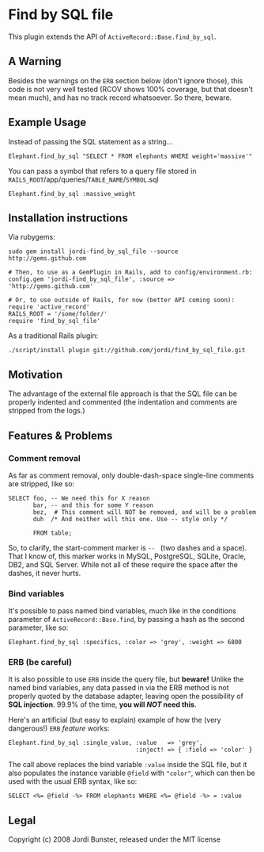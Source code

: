# Find by SQL file

This plugin extends the API of `ActiveRecord::Base.find_by_sql`.

## A Warning

Besides the warnings on the `ERB` section below (don't ignore those), this
code is not very well tested (RCOV shows 100% coverage, but that doesn't
mean much), and has no track record whatsoever. So there, beware.

## Example Usage

Instead of passing the SQL statement as a string...

    Elephant.find_by_sql "SELECT * FROM elephants WHERE weight='massive'"

You can pass a symbol that refers to a query file stored in
`RAILS_ROOT`/app/queries/`TABLE_NAME`/`SYMBOL`.sql

    Elephant.find_by_sql :massive_weight

## Installation instructions

Via rubygems:

    sudo gem install jordi-find_by_sql_file --source http://gems.github.com

    # Then, to use as a GemPlugin in Rails, add to config/environment.rb:
    config.gem 'jordi-find_by_sql_file', :source => 'http://gems.github.com'

    # Or, to use outside of Rails, for now (better API coming soon):
    require 'active_record'
    RAILS_ROOT = '/some/folder/'
    require 'find_by_sql_file'

As a traditional Rails plugin:

    ./script/install plugin git://github.com/jordi/find_by_sql_file.git

## Motivation

The advantage of the external file approach is that the SQL file can be
properly indented and commented (the indentation and comments are stripped
from the logs.)

## Features & Problems

### Comment removal

As far as comment removal, only double-dash-space single-line comments are
stripped, like so:

    SELECT foo, -- We need this for X reason
           bar, -- and this for some Y reason
           bez,  # This comment will NOT be removed, and will be a problem
           duh  /* And neither will this one. Use -- style only */

           FROM table;

So, to clarify, the start-comment marker is `-- ` (two dashes and a space).
That I know of, this marker works in MySQL, PostgreSQL, SQLite, Oracle, DB2,
and SQL Server. While not all of these require the space after the dashes,
it never hurts.

### Bind variables

It's possible to pass named bind variables, much like in the conditions
parameter of `ActiveRecord::Base.find`, by passing a hash as the second
parameter, like so:

    Elephant.find_by_sql :specifics, :color => 'grey', :weight => 6800

### ERB (be careful)

It is also possible to use `ERB` inside the query file, but **beware!**
Unlike the named bind variables, any data passed in via the ERB method is not
properly quoted by the database adapter, leaving open the possibility of
**SQL injection**. 99.9% of the time, **you will _NOT_ need this**.

Here's an artificial (but easy to explain) example of how the
(very dangerous!) `ERB` _feature_ works:

    Elephant.find_by_sql :single_value, :value   => 'grey',
                                        :inject! => { :field => 'color' }

The call above replaces the bind variable `:value` inside the SQL file,
but it also populates the instance variable `@field` with `"color"`, which
can then be used with the usual ERB syntax, like so:

    SELECT <%= @field -%> FROM elephants WHERE <%= @field -%> = :value

## Legal

Copyright (c) 2008 Jordi Bunster, released under the MIT license